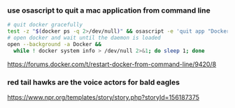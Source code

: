 ### use osascript to quit a mac application from command line
```bash
# quit docker gracefully
test -z "$(docker ps -q 2>/dev/null)" && osascript -e 'quit app "Docker"'`
# open docker and wait until the daemon is loaded
open --background -a Docker &&
  while ! docker system info > /dev/null 2>&1; do sleep 1; done
```
https://forums.docker.com/t/restart-docker-from-command-line/9420/8

### red tail hawks are the voice actors for bald eagles
https://www.npr.org/templates/story/story.php?storyId=156187375
